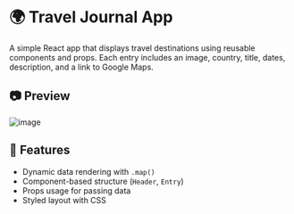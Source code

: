 # 🌍 Travel Journal App

A simple React app that displays travel destinations using reusable components and props. Each entry includes an image, country, title, dates, description, and a link to Google Maps.

## 📷 Preview
![image](https://github.com/user-attachments/assets/0ef7bd0e-1f2e-4a4c-af03-e46e28ba3a10)


## 🚀 Features

* Dynamic data rendering with `.map()`
* Component-based structure (`Header`, `Entry`)
* Props usage for passing data
* Styled layout with CSS 


